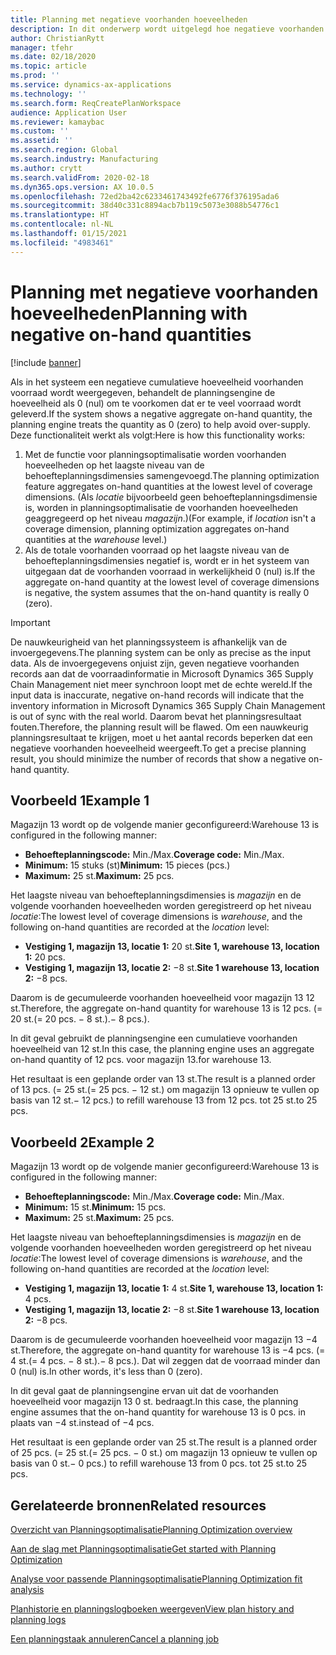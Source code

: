```yaml
---
title: Planning met negatieve voorhanden hoeveelheden
description: In dit onderwerp wordt uitgelegd hoe negatieve voorhanden voorraad wordt verwerkt wanneer u planningsoptimalisatie gebruikt.
author: ChristianRytt
manager: tfehr
ms.date: 02/18/2020
ms.topic: article
ms.prod: ''
ms.service: dynamics-ax-applications
ms.technology: ''
ms.search.form: ReqCreatePlanWorkspace
audience: Application User
ms.reviewer: kamaybac
ms.custom: ''
ms.assetid: ''
ms.search.region: Global
ms.search.industry: Manufacturing
ms.author: crytt
ms.search.validFrom: 2020-02-18
ms.dyn365.ops.version: AX 10.0.5
ms.openlocfilehash: 72ed2ba42c6233461743492fe6776f376195ada6
ms.sourcegitcommit: 38d40c331c8894acb7b119c5073e3088b54776c1
ms.translationtype: HT
ms.contentlocale: nl-NL
ms.lasthandoff: 01/15/2021
ms.locfileid: "4983461"
---
```

# <a name="planning-with-negative-on-hand-quantities"></a><span data-ttu-id="86056-103">Planning met negatieve voorhanden hoeveelheden</span><span class="sxs-lookup"><span data-stu-id="86056-103">Planning with negative on-hand quantities</span></span>

[!include [banner](../../includes/banner.md)]

<span data-ttu-id="86056-104">Als in het systeem een negatieve cumulatieve hoeveelheid voorhanden voorraad wordt weergegeven, behandelt de planningsengine de hoeveelheid als 0 (nul) om te voorkomen dat er te veel voorraad wordt geleverd.</span><span class="sxs-lookup"><span data-stu-id="86056-104">If the system shows a negative aggregate on-hand quantity, the planning engine treats the quantity as 0 (zero) to help avoid over-supply.</span></span> <span data-ttu-id="86056-105">Deze functionaliteit werkt als volgt:</span><span class="sxs-lookup"><span data-stu-id="86056-105">Here is how this functionality works:</span></span>

1. <span data-ttu-id="86056-106">Met de functie voor planningsoptimalisatie worden voorhanden hoeveelheden op het laagste niveau van de behoefteplanningsdimensies samengevoegd.</span><span class="sxs-lookup"><span data-stu-id="86056-106">The planning optimization feature aggregates on-hand quantities at the lowest level of coverage dimensions.</span></span> <span data-ttu-id="86056-107">(Als *locatie* bijvoorbeeld geen behoefteplanningsdimensie is, worden in planningsoptimalisatie de voorhanden hoeveelheden geaggregeerd op het niveau *magazijn*.)</span><span class="sxs-lookup"><span data-stu-id="86056-107">(For example, if *location* isn't a coverage dimension, planning optimization aggregates on-hand quantities at the *warehouse* level.)</span></span>
1. <span data-ttu-id="86056-108">Als de totale voorhanden voorraad op het laagste niveau van de behoefteplanningsdimensies negatief is, wordt er in het systeem van uitgegaan dat de voorhanden voorraad in werkelijkheid 0 (nul) is.</span><span class="sxs-lookup"><span data-stu-id="86056-108">If the aggregate on-hand quantity at the lowest level of coverage dimensions is negative, the system assumes that the on-hand quantity is really 0 (zero).</span></span>

> [!IMPORTANT]
> <span data-ttu-id="86056-109">De nauwkeurigheid van het planningssysteem is afhankelijk van de invoergegevens.</span><span class="sxs-lookup"><span data-stu-id="86056-109">The planning system can be only as precise as the input data.</span></span> <span data-ttu-id="86056-110">Als de invoergegevens onjuist zijn, geven negatieve voorhanden records aan dat de voorraadinformatie in Microsoft Dynamics 365 Supply Chain Management niet meer synchroon loopt met de echte wereld.</span><span class="sxs-lookup"><span data-stu-id="86056-110">If the input data is inaccurate, negative on-hand records will indicate that the inventory information in Microsoft Dynamics 365 Supply Chain Management is out of sync with the real world.</span></span> <span data-ttu-id="86056-111">Daarom bevat het planningsresultaat fouten.</span><span class="sxs-lookup"><span data-stu-id="86056-111">Therefore, the planning result will be flawed.</span></span> <span data-ttu-id="86056-112">Om een nauwkeurig planningsresultaat te krijgen, moet u het aantal records beperken dat een negatieve voorhanden hoeveelheid weergeeft.</span><span class="sxs-lookup"><span data-stu-id="86056-112">To get a precise planning result, you should minimize the number of records that show a negative on-hand quantity.</span></span>

## <a name="example-1"></a><span data-ttu-id="86056-113">Voorbeeld 1</span><span class="sxs-lookup"><span data-stu-id="86056-113">Example 1</span></span>

<span data-ttu-id="86056-114">Magazijn 13 wordt op de volgende manier geconfigureerd:</span><span class="sxs-lookup"><span data-stu-id="86056-114">Warehouse 13 is configured in the following manner:</span></span>

- <span data-ttu-id="86056-115">**Behoefteplanningscode:** Min./Max.</span><span class="sxs-lookup"><span data-stu-id="86056-115">**Coverage code:** Min./Max.</span></span>
- <span data-ttu-id="86056-116">**Minimum:** 15 stuks (st)</span><span class="sxs-lookup"><span data-stu-id="86056-116">**Minimum:** 15 pieces (pcs.)</span></span>
- <span data-ttu-id="86056-117">**Maximum:** 25 st.</span><span class="sxs-lookup"><span data-stu-id="86056-117">**Maximum:** 25 pcs.</span></span>

<span data-ttu-id="86056-118">Het laagste niveau van behoefteplanningsdimensies is *magazijn* en de volgende voorhanden hoeveelheden worden geregistreerd op het niveau *locatie*:</span><span class="sxs-lookup"><span data-stu-id="86056-118">The lowest level of coverage dimensions is *warehouse*, and the following on-hand quantities are recorded at the *location* level:</span></span>

- <span data-ttu-id="86056-119">**Vestiging 1, magazijn 13, locatie 1:** 20 st.</span><span class="sxs-lookup"><span data-stu-id="86056-119">**Site 1, warehouse 13, location 1:** 20 pcs.</span></span>
- <span data-ttu-id="86056-120">**Vestiging 1, magazijn 13, locatie 2:** &minus;8 st.</span><span class="sxs-lookup"><span data-stu-id="86056-120">**Site 1 warehouse 13, location 2:** &minus;8 pcs.</span></span>

<span data-ttu-id="86056-121">Daarom is de gecumuleerde voorhanden hoeveelheid voor magazijn 13 12 st.</span><span class="sxs-lookup"><span data-stu-id="86056-121">Therefore, the aggregate on-hand quantity for warehouse 13 is 12 pcs.</span></span> <span data-ttu-id="86056-122">(= 20 st.</span><span class="sxs-lookup"><span data-stu-id="86056-122">(= 20 pcs.</span></span> <span data-ttu-id="86056-123">&minus; 8 st.).</span><span class="sxs-lookup"><span data-stu-id="86056-123">&minus; 8 pcs.).</span></span>

<span data-ttu-id="86056-124">In dit geval gebruikt de planningsengine een cumulatieve voorhanden hoeveelheid van 12 st.</span><span class="sxs-lookup"><span data-stu-id="86056-124">In this case, the planning engine uses an aggregate on-hand quantity of 12 pcs.</span></span> <span data-ttu-id="86056-125">voor magazijn 13.</span><span class="sxs-lookup"><span data-stu-id="86056-125">for warehouse 13.</span></span>

<span data-ttu-id="86056-126">Het resultaat is een geplande order van 13 st.</span><span class="sxs-lookup"><span data-stu-id="86056-126">The result is a planned order of 13 pcs.</span></span> <span data-ttu-id="86056-127">(= 25 st.</span><span class="sxs-lookup"><span data-stu-id="86056-127">(= 25 pcs.</span></span> <span data-ttu-id="86056-128">&minus; 12 st.) om magazijn 13 opnieuw te vullen op basis van 12 st.</span><span class="sxs-lookup"><span data-stu-id="86056-128">&minus; 12 pcs.) to refill warehouse 13 from 12 pcs.</span></span> <span data-ttu-id="86056-129">tot 25 st.</span><span class="sxs-lookup"><span data-stu-id="86056-129">to 25 pcs.</span></span>

## <a name="example-2"></a><span data-ttu-id="86056-130">Voorbeeld 2</span><span class="sxs-lookup"><span data-stu-id="86056-130">Example 2</span></span>

<span data-ttu-id="86056-131">Magazijn 13 wordt op de volgende manier geconfigureerd:</span><span class="sxs-lookup"><span data-stu-id="86056-131">Warehouse 13 is configured in the following manner:</span></span>

- <span data-ttu-id="86056-132">**Behoefteplanningscode:** Min./Max.</span><span class="sxs-lookup"><span data-stu-id="86056-132">**Coverage code:** Min./Max.</span></span>
- <span data-ttu-id="86056-133">**Minimum:** 15 st.</span><span class="sxs-lookup"><span data-stu-id="86056-133">**Minimum:** 15 pcs.</span></span>
- <span data-ttu-id="86056-134">**Maximum:** 25 st.</span><span class="sxs-lookup"><span data-stu-id="86056-134">**Maximum:** 25 pcs.</span></span>

<span data-ttu-id="86056-135">Het laagste niveau van behoefteplanningsdimensies is *magazijn* en de volgende voorhanden hoeveelheden worden geregistreerd op het niveau *locatie*:</span><span class="sxs-lookup"><span data-stu-id="86056-135">The lowest level of coverage dimensions is *warehouse*, and the following on-hand quantities are recorded at the *location* level:</span></span>

- <span data-ttu-id="86056-136">**Vestiging 1, magazijn 13, locatie 1:** 4 st.</span><span class="sxs-lookup"><span data-stu-id="86056-136">**Site 1, warehouse 13, location 1:** 4 pcs.</span></span>
- <span data-ttu-id="86056-137">**Vestiging 1, magazijn 13, locatie 2:** &minus;8 st.</span><span class="sxs-lookup"><span data-stu-id="86056-137">**Site 1 warehouse 13, location 2:** &minus;8 pcs.</span></span>

<span data-ttu-id="86056-138">Daarom is de gecumuleerde voorhanden hoeveelheid voor magazijn 13 &minus;4 st.</span><span class="sxs-lookup"><span data-stu-id="86056-138">Therefore, the aggregate on-hand quantity for warehouse 13 is &minus;4 pcs.</span></span> <span data-ttu-id="86056-139">(= 4 st.</span><span class="sxs-lookup"><span data-stu-id="86056-139">(= 4 pcs.</span></span> <span data-ttu-id="86056-140">&minus; 8 st.).</span><span class="sxs-lookup"><span data-stu-id="86056-140">&minus; 8 pcs.).</span></span> <span data-ttu-id="86056-141">Dat wil zeggen dat de voorraad minder dan 0 (nul) is.</span><span class="sxs-lookup"><span data-stu-id="86056-141">In other words, it's less than 0 (zero).</span></span>

<span data-ttu-id="86056-142">In dit geval gaat de planningsengine ervan uit dat de voorhanden hoeveelheid voor magazijn 13 0 st. bedraagt.</span><span class="sxs-lookup"><span data-stu-id="86056-142">In this case, the planning engine assumes that the on-hand quantity for warehouse 13 is 0 pcs.</span></span> <span data-ttu-id="86056-143">in plaats van &minus;4 st.</span><span class="sxs-lookup"><span data-stu-id="86056-143">instead of &minus;4 pcs.</span></span>

<span data-ttu-id="86056-144">Het resultaat is een geplande order van 25 st.</span><span class="sxs-lookup"><span data-stu-id="86056-144">The result is a planned order of 25 pcs.</span></span> <span data-ttu-id="86056-145">(= 25 st.</span><span class="sxs-lookup"><span data-stu-id="86056-145">(= 25 pcs.</span></span> <span data-ttu-id="86056-146">&minus; 0 st.) om magazijn 13 opnieuw te vullen op basis van 0 st.</span><span class="sxs-lookup"><span data-stu-id="86056-146">&minus; 0 pcs.) to refill warehouse 13 from 0 pcs.</span></span> <span data-ttu-id="86056-147">tot 25 st.</span><span class="sxs-lookup"><span data-stu-id="86056-147">to 25 pcs.</span></span>

## <a name="related-resources"></a><span data-ttu-id="86056-148">Gerelateerde bronnen</span><span class="sxs-lookup"><span data-stu-id="86056-148">Related resources</span></span>

[<span data-ttu-id="86056-149">Overzicht van Planningsoptimalisatie</span><span class="sxs-lookup"><span data-stu-id="86056-149">Planning Optimization overview</span></span>](planning-optimization-overview.md)

[<span data-ttu-id="86056-150">Aan de slag met Planningsoptimalisatie</span><span class="sxs-lookup"><span data-stu-id="86056-150">Get started with Planning Optimization</span></span>](get-started.md)

[<span data-ttu-id="86056-151">Analyse voor passende Planningsoptimalisatie</span><span class="sxs-lookup"><span data-stu-id="86056-151">Planning Optimization fit analysis</span></span>](planning-optimization-fit-analysis.md)

[<span data-ttu-id="86056-152">Planhistorie en planningslogboeken weergeven</span><span class="sxs-lookup"><span data-stu-id="86056-152">View plan history and planning logs</span></span>](plan-history-logs.md)

[<span data-ttu-id="86056-153">Een planningstaak annuleren</span><span class="sxs-lookup"><span data-stu-id="86056-153">Cancel a planning job</span></span>](cancel-planning-job.md)
